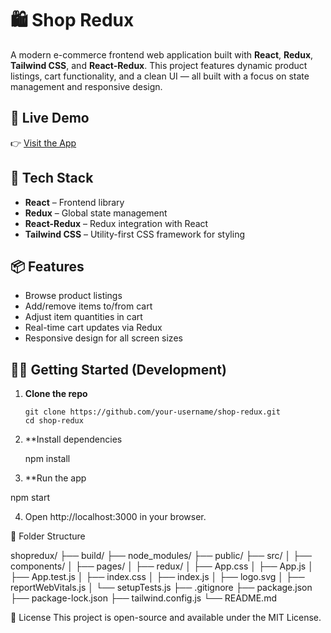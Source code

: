 # 🛍️ Shop Redux

A modern e-commerce frontend web application built with **React**, **Redux**, **Tailwind CSS**, and **React-Redux**. This project features dynamic product listings, cart functionality, and a clean UI — all built with a focus on state management and responsive design.

## 🔗 Live Demo

👉 [Visit the App](https://shop-redux-kohl.vercel.app/)

## 🚀 Tech Stack

- **React** – Frontend library
- **Redux** – Global state management
- **React-Redux** – Redux integration with React
- **Tailwind CSS** – Utility-first CSS framework for styling

## 📦 Features

- Browse product listings
- Add/remove items to/from cart
- Adjust item quantities in cart
- Real-time cart updates via Redux
- Responsive design for all screen sizes

## 🧑‍💻 Getting Started (Development)

1. **Clone the repo**
   ```
   git clone https://github.com/your-username/shop-redux.git
   cd shop-redux
   
2. **Install dependencies

    npm install

3. **Run the app
 
  npm start
  
4. Open http://localhost:3000 in your browser.

📁 Folder Structure

shopredux/
├── build/
├── node_modules/
├── public/
├── src/
│   ├── components/
│   ├── pages/
│   ├── redux/
│   ├── App.css
│   ├── App.js
│   ├── App.test.js
│   ├── index.css
│   ├── index.js
│   ├── logo.svg
│   ├── reportWebVitals.js
│   └── setupTests.js
├── .gitignore
├── package.json
├── package-lock.json
├── tailwind.config.js
└── README.md

📜 License
This project is open-source and available under the MIT License.
